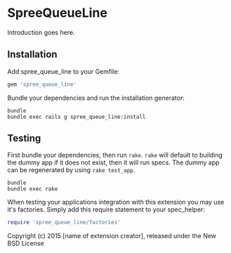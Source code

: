 SpreeQueueLine
==============

Introduction goes here.

Installation
------------

Add spree_queue_line to your Gemfile:

```ruby
gem 'spree_queue_line'
```

Bundle your dependencies and run the installation generator:

```shell
bundle
bundle exec rails g spree_queue_line:install
```

Testing
-------

First bundle your dependencies, then run `rake`. `rake` will default to building the dummy app if it does not exist, then it will run specs. The dummy app can be regenerated by using `rake test_app`.

```shell
bundle
bundle exec rake
```

When testing your applications integration with this extension you may use it's factories.
Simply add this require statement to your spec_helper:

```ruby
require 'spree_queue_line/factories'
```

Copyright (c) 2015 [name of extension creator], released under the New BSD License
